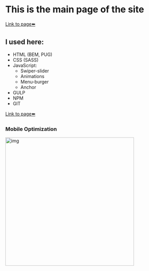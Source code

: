 # This is the main page of the site
[Link to page⬅️][link]
## I used here:
* HTML (BEM, PUG)
* CSS (SASS)
* JavaScript:
	* Swiper-slider
	* Animations
	* Menu-burger
	* Anchor
* GULP
* NPM
* GIT

[Link to page⬅️][link]

### Mobile Optimization
<img src="img/page-speed.jpg" alt="img" style="height: 400px;">

[link]: https://steterik.github.io/bigLanding
